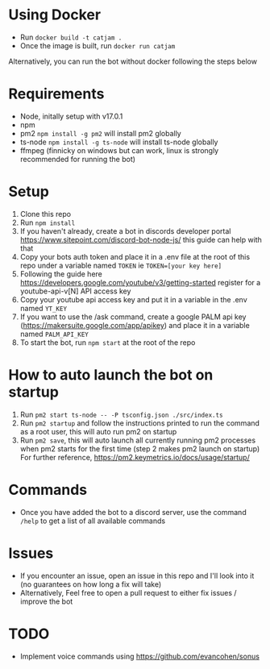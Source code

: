 # Using Docker
* Run `docker build -t catjam .`
* Once the image is built, run `docker run catjam`

Alternatively, you can run the bot without docker following the steps below


# Requirements
* Node, initally setup with v17.0.1 
* npm
* pm2 `npm install -g pm2` will install pm2 globally
* ts-node `npm install -g ts-node` will install ts-node globally
* ffmpeg (finnicky on windows but can work, linux is strongly recommended for running the bot)

# Setup
1) Clone this repo
2) Run `npm install`
3) If you haven't already, create a bot in discords developer portal https://www.sitepoint.com/discord-bot-node-js/ this guide can help with that
4) Copy your bots auth token and place it in a .env file at the root of this repo under a variable named `TOKEN` ie `TOKEN=[your key here]`
5) Following the guide here https://developers.google.com/youtube/v3/getting-started register for a youtube-api-v[N] API access key
6) Copy your youtube api access key and put it in a variable in the .env named `YT_KEY`
7) If you want to use the /ask command, create a google PALM api key (https://makersuite.google.com/app/apikey) and place it in a variable named `PALM_API_KEY`
8) To start the bot, run `npm start` at the root of the repo


# How to auto launch the bot on startup
1) Run `pm2 start ts-node -- -P tsconfig.json ./src/index.ts` 
2) Run `pm2 startup` and follow the instructions printed to run the command as a root user, this will auto run pm2 on startup
3) Run `pm2 save`, this will auto launch all currently running pm2 processes when pm2 starts for the first time (step 2 makes pm2 launch on startup) 
For further reference, https://pm2.keymetrics.io/docs/usage/startup/

# Commands
* Once you have added the bot to a discord server, use the command `/help` to get a list of all available commands

# Issues
* If you encounter an issue, open an issue in this repo and I'll look into it (no guarantees on how long a fix will take)
* Alternatively, Feel free to open a pull request to either fix issues / improve the bot

# TODO
* Implement voice commands using https://github.com/evancohen/sonus
